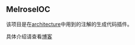 ## MelroseIOC

 该项目是在[architecture](https://github.com/heyi1994/architecture)中用到的注解的生成代码插件。
 
 具体介绍请查看[博客]()